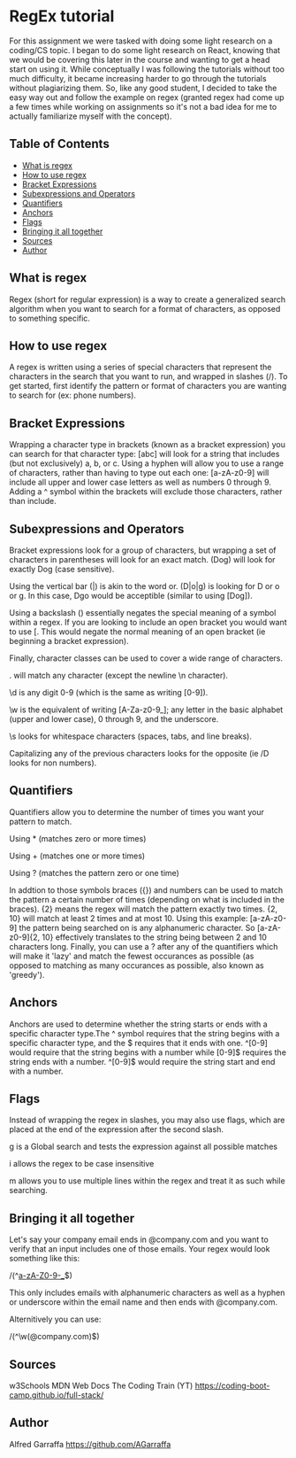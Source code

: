 # RegEx tutorial

For this assignment we were tasked with doing some light research on a coding/CS topic. I began to do some light research on React, knowing that we would be covering this later in the course and wanting to get a head start on using it. While conceptually I was following the tutorials without too much difficulty, it became increasing harder to go through the tutorials without plagiarizing them. So, like any good student, I decided to take the easy way out and follow the example on regex (granted regex had come up a few times while working on assignments so it's not a bad idea for me to actually familiarize myself with the concept).


## Table of Contents
- [What is regex](#what-is-regex)
- [How to use regex](#how-to-use-regex)
- [Bracket Expressions](#bracket-expressions)
- [Subexpressions and Operators](#subexpressions-and-operators)
- [Quantifiers](#quantifiers)
- [Anchors](#anchors)
- [Flags](#flags)
- [Bringing it all together](#bringing-it-all-together)
- [Sources](#sources)
- [Author](#author)

## What is regex

Regex (short for regular expression) is a way to create a generalized search algorithm when you want to search for a format of characters, as opposed to something specific. 


## How to use regex

A regex is written using a series of special characters that represent the characters in the search that you want to run, and wrapped in slashes (/). To get started, first identify the pattern or format of characters you are wanting to search for (ex: phone numbers). 


## Bracket Expressions 

Wrapping a character type in brackets (known as a bracket expression) you can search for that character type: [abc] will look for a string that includes (but not exclusively) a, b, or c. Using a hyphen will allow you to use a range of characters, rather than having to type out each one: [a-zA-z0-9] will include all upper and lower case letters as well as numbers 0 through 9. Adding a ^ symbol within the brackets will exclude those characters, rather than include. 


## Subexpressions and Operators

Bracket expressions look for a group of characters, but wrapping a set of characters in parentheses will look for an exact match. (Dog) will look for exactly Dog (case sensitive). 

Using the vertical bar (|) is akin to the word or. (D|o|g) is looking for D or o or g. In this case, Dgo would be acceptible (similar to using [Dog]).

Using a backslash (\) essentially negates the special meaning of a symbol within a regex. If you are looking to include an open bracket you would want to use \[. This would negate the normal meaning of an open bracket (ie beginning a bracket expression).

Finally, character classes can be used to cover a wide range of characters. 

. will match any character (except the newline \n character).

\d is any digit 0-9 (which is the same as writing [0-9]).

\w is the equivalent of writing [A-Za-z0-9_]; any letter in the basic alphabet (upper and lower case), 0 through 9, and the underscore. 

\s looks for whitespace characters (spaces, tabs, and line breaks).

Capitalizing any of the previous characters looks for the opposite (ie /D looks for non numbers).


## Quantifiers

Quantifiers allow you to determine the number of times you want your pattern to match. 

Using * (matches zero or more times)

Using + (matches one or more times)

Using ? (matches the pattern zero or one time)

In addtion to those symbols braces ({}) and numbers can be used to match the pattern a certain number of times (depending on what is included in the braces). {2} means the regex will match the pattern exactly two times. {2, 10} will match at least 2 times and at most 10. Using this example: [a-zA-z0-9] the pattern being searched on is any alphanumeric character. So [a-zA-z0-9]{2, 10} effectively translates to the string being between 2 and 10 characters long. Finally, you can use a ? after any  of the quantifiers which will make it 'lazy' and match the fewest occurances as possible (as opposed to matching as many occurances as possible, also known as 'greedy').


## Anchors

Anchors are used to determine whether the string starts or ends with a specific character type.The ^ symbol requires that the string begins with a specific character type, and the $ requires that it ends with one. ^[0-9] would require that the string begins with a number while [0-9]$ requires the string ends with a number. ^[0-9]$ would require the string start and end with a number. 



## Flags

Instead of wrapping the regex in slashes, you may also use flags, which are placed at the end of the expression after the second slash. 

g is a Global search and tests the expression against all possible matches

i allows the regex to be case insensitive

m allows you to use multiple lines within the regex and treat it as such while searching. 


## Bringing it all together

Let's say your company email ends in @company.com and you want to verify that an input includes one of those emails. Your regex would look something like this:

/(^[a-zA-Z0-9-_](@company.com)$)

This only includes emails with alphanumeric characters as well as a hyphen or underscore within the email name and then ends with @company.com.

Alternitively you can use:

/(^\w(@company.com)$)


## Sources

w3Schools
MDN Web Docs
The Coding Train (YT)
https://coding-boot-camp.github.io/full-stack/

## Author
Alfred Garraffa
https://github.com/AGarraffa